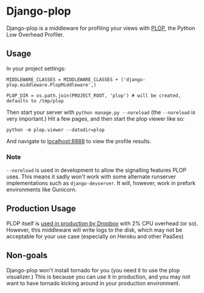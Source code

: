 # Django-plop

Django-plop is a middleware for profiling your views with [PLOP][plop], the
Python Low Overhead Profiler.

## Usage

In your project settings:

    MIDDLEWARE_CLASSES = MIDDLEWARE_CLASSES + ('django-plop.middleware.PlopMiddleware',)

    PLOP_DIR = os.path.join(PROJECT_ROOT, 'plop') # will be created, defaults to /tmp/plop

Then start your server with `python manage.py --noreload` (the `--noreload` is
very important.) Hit a few pages, and then start the plop viewer like so:

    python -m plop.viewer --datadir=plop

And navigate to [localhost:8888](http://localhost:8888) to view the profile
results.

### Note

`--noreload` is used in development to allow the signalling features PLOP uses.
This means it sadly won't work with some alternate runserver implementations
such as `django-devserver`. It will, however, work in prefork environments like
Gunicorn.

## Production Usage

PLOP itself is [used in production by Dropbox][dropbox-plop] with 2% CPU
overhead (or so). However, this middleware will write logs to the disk, which
may not be acceptable for your use case (especially on Heroku and other PaaSes)

## Non-goals

Django-plop won't install tornado for you (you need it to use the plop
visualizer.) This is because you can use it in production, and you may not want
to have tornado kicking around in your production environment.

[plop]: https://github.com/bdarnell/plop "plop on GitHub"
[dropbox-plop]: http://tech.dropbox.com/?p=272 "Dropbox Plop: Low-overhead profiling for Python"
